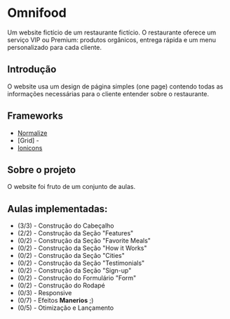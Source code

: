 
# Omnifood

Um website fictício de um restaurante fictício. O restaurante oferece um serviço VIP ou Premium: produtos orgânicos, entrega rápida e um menu personalizado para cada cliente.

## Introdução

O website usa um design de página simples (one page) contendo todas as informações necessárias para o cliente entender sobre o restaurante.

## Frameworks

* [Normalize](http://necolas.github.io/normalize.css/)
* [Grid] - 
* [Ionicons](http://ionicons.com)

## Sobre o projeto

O website foi fruto de um conjunto de aulas.

## Aulas implementadas:

* (3/3) - Construção do Cabeçalho
* (2/2) - Construção da Seção "Features" 
* (0/2) - Construção da Seção "Favorite Meals"
* (0/2) - Construção da Seção "How it Works"
* (0/2) - Construção da Seção "Cities"
* (0/2) - Construção da Seção "Testimonials"
* (0/2) - Construção da Seção "Sign-up"
* (0/2) - Construção do Formulário "Form"
* (0/2) - Construção do Rodapé
* (0/3) - Responsive
* (0/7) - Efeitos **Manerios** ;) 
* (0/5) - Otimização e Lançamento
